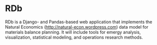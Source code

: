 RDb
===

RDb is a Django- and Pandas-based web application that implements the Natural Economics (http://natural-econ.wordpress.com) data model for materials balance planning.  It will include tools for emergy analysis, visualization, statistical modeling, and operations research methods.